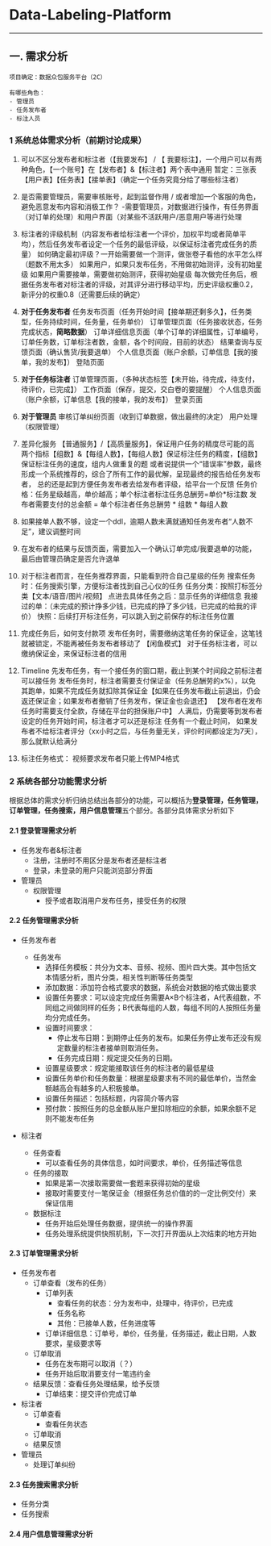 # Data-Labeling-Platform

****

## 一. 需求分析

    项目确定：数据众包服务平台（2C）

    有哪些角色：
    - 管理员
    - 任务发布者
    - 标注人员

### 1 系统总体需求分析（前期讨论成果）

1. 可以不区分发布者和标注者（【我要发布】 / 【 我要标注】，一个用户可以有两种角色，【一个账号】在【发布者】&【标注者】两个表中通用
暂定：三张表【用户表】【任务表】【接单表】（确定一个任务究竟分给了哪些标注者）

2. 是否需要管理员，需要审核账号，起到监督作用 / 或者增加一个客服的角色，避免恶意发布内容和消极工作？
-需要管理员，对数据进行操作，有任务界面（对订单的处理）和用户界面（对某些不活跃用户/恶意用户等进行处理

3. 标注者的评级机制（内容发布者给标注者一个评价，加权平均或者简单平均），然后任务发布者设定一个任务的最低评级，以保证标注者完成任务的质量）
如何确定最初评级？一开始需要做一个测评，做张卷子看他的水平怎么样（题数不用太多）
如果用户，如果只发布任务，不用做初始测评，没有初始星级
如果用户需要接单，需要做初始测评，获得初始星级
每次做完任务后，根据任务发布者对标注者的评级，对其评分进行移动平均，历史评级权重0.2，新评分的权重0.8（还需要后续的确定）

4. **对于任务发布者**
任务发布页面（任务开始时间【接单期还剩多久】，任务类型，任务持续时间，任务量，任务单价）
订单管理页面（任务接收状态，任务完成状态，**简略数据**）
订单详细信息页面（单个订单的详细属性，订单编号，订单任务数，订单标注者数，金额，各个时间段，目前的状态）
结果查询与反馈页面（确认售货/我要退单）
个人信息页面（账户余额，订单信息【我的接单，我的发布】）
登陆页面

5. **对于任务标注者**
订单管理页面，（多种状态标签【未开始，待完成，待支付，待评价，已完成】）
工作页面（保存，提交，交白卷的要提醒）
个人信息页面（账户余额，订单信息【我的接单，我的发布】）
登录页面

6. **对于管理员**
审核订单纠纷页面（收到订单数据，做出最终的决定）
用户处理（权限管理）

7. 差异化服务 【普通服务】/【高质量服务】，保证用户任务的精度尽可能的高
两个指标【组数】&【每组人数】，【每组人数】保证标注任务的精度，【组数】保证标注任务的速度，组内人做重复的题
或者说提供一个“错误率”参数，最终形成一个系统推荐的，综合了所有工作的最优解，呈现最终的报告给任务发布者，
总的还是起到方便任务发布者去给发布者评级，给平台一个反馈
任务价格：任务星级越高，单价越高；单个标注者标注任务总酬劳=单价*标注数
发布者需要支付的总金额 = 单个标注者任务总酬劳 * 组数 * 每组人数

8. 如果接单人数不够，设定一个ddl，逾期人数未满就通知任务发布者“人数不足”，建议调整时间
9. 在发布者的结果与反馈页面，需要加入一个确认订单完成/我要退单的功能，最后由管理员确定是否允许退单
10. 对于标注者而言，在任务推荐界面，只能看到符合自己星级的任务
搜索任务时：任务搜索引擎，方便标注者找到自己心仪的任务
任务分类：按照打标签分类【文本/语音/图片/视频】
点进去具体任务之后：显示任务的详细信息
我接过的单：（未完成的预计挣多少钱，已完成的挣了多少钱，已完成的给我的评价）
快照：后续打开标注任务，可以跳入到之前保存的标注任务位置

11. 完成任务后，如何支付款项
发布任务时，需要缴纳这笔任务的保证金，这笔钱就被锁定，不能再被任务发布者移动了
【闲鱼模式】
对于任务标注者，可以缴纳保证金，来保证标注者的信用

12. Timeline
先发布任务，有一个接任务的窗口期，截止到某个时间段之前标注者可以接任务
发布任务时，标注者需要支付保证金（任务总酬劳的x%），以免其跑单，如果不完成任务就扣除其保证金【如果在任务发布截止前退出，仍会返还保证金；如果发布者撤销了任务发布，保证金也会退还】
【发布者在发布任务时需要支付全款，存储在平台的担保账户中】
人满后，仍需要等到发布者设定的任务开始时间，标注者才可以还是标注
任务有一个截止时间，
如果发布者不给标注者评分（xx小时之后，与任务量无关，评价时间都设定为7天），那么就默认给满分

13. 标注任务格式：
视频要求发布者只能上传MP4格式

### 2 系统各部分功能需求分析

根据总体的需求分析归纳总结出各部分的功能，可以概括为**登录管理，任务管理，订单管理，任务搜索，用户信息管理**五个部分。各部分具体需求分析如下

#### 2.1 登录管理需求分析

- 任务发布者&标注者
  - 注册，注册时不用区分是发布者还是标注者
  - 登录，未登录的用户只能浏览部分界面
- 管理员
  - 权限管理
    - 授予或者取消用户发布任务，接受任务的权限

#### 2.2 任务管理需求分析

- 任务发布者
  - 任务发布
    - 选择任务模板：共分为文本、音频、视频、图片四大类。其中包括文本情感分析，图片分类，相关性判断等任务类型
    - 添加数据：添加符合格式要求的数据，系统会对数据的格式做出要求
    - 设置任务要求：可以设定完成任务需要A×B个标注者，A代表组数，不同组之间做同样的任务；B代表每组的人数，每组不同的人按照任务量均分完成任务。
    - 设置时间要求：
      - 停止发布日期：到期停止任务的发布。如果任务停止发布还没有规定数量的标注者接单则取消任务。
      - 任务完成日期：规定提交任务的日期。
    - 设置星级要求：规定能接取该任务的标注者的最低星级
    - 设置任务单价和任务数量：根据星级要求有不同的最低单价，当然金额越高会有越多的人积极接单。
    - 设置任务描述：包括标题，内容简介等内容
    - 预付款：按照任务的总金额从账户里扣除相应的余额，如果余额不足则不能发布任务

- 标注者
  - 任务查看
    - 可以查看任务的具体信息，如时间要求，单价，任务描述等信息
  - 任务的接取
    - 如果是第一次接取需要做一套题来获得初始的星级
    - 接取时需要支付一笔保证金（根据任务总价值的的一定比例交付）来保证信用
  - 数据标注
    - 任务开始后处理任务数据，提供统一的操作界面
    - 任务处理系统提供快照机制，下一次打开界面从上次结束的地方开始

#### 2.3 订单管理需求分析

- 任务发布者
  - 订单查看（发布的任务）
    - 订单列表
      - 查看任务的状态：分为发布中，处理中，待评价，已完成
      - 任务名称
      - 其他：已接单人数，任务进度等
    - 订单详细信息：订单号，单价，任务量，任务描述，截止日期，人数要求，星级要求等
  - 订单取消
    - 任务在发布期可以取消（？）
    - 任务开始后取消要支付一笔违约金
  - 结果反馈：查看任务处理结果，给予反馈
    - 订单结束：提交评价完成订单
- 标注者
  - 订单查看
    - 查看任务状态
  - 订单取消
  - 结果反馈
- 管理员
  - 处理订单纠纷

#### 2.3 任务搜索需求分析

- 任务分类
- 任务搜索

#### 2.4 用户信息管理需求分析